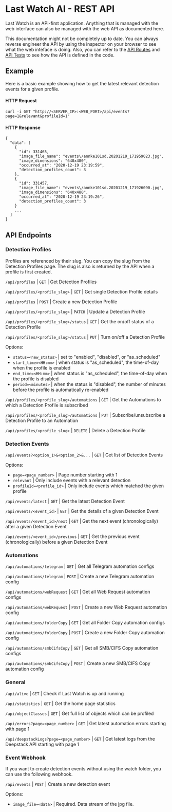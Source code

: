 # Last Watch AI - REST API

Last Watch is an API-first application. Anything that is managed with the web interface can also be managed with the web API as documented here.

This documentation might not be completely up to date. You can always reverse engineer the API by using the inspector on your browser to see what the web inteface is doing. Also, you can refer to the [API Routes](https://github.com/akmolina28/last-watch-ai/blob/master/src/routes/api.php) and [API Tests](https://github.com/akmolina28/last-watch-ai/blob/master/src/tests/Feature/ApiTest.php) to see how the API is defined in the code.

## Example

Here is a basic example showing how to get the latest relevant detection events for a given profile.

#### HTTP Request

```
curl -i GET "http://<SERVER_IP>:<WEB_PORT>/api/events?page=1&relevant&profileId=1"
```

#### HTTP Response

```
{
  "data": [
    {
      "id": 331465,
      "image_file_name": "events\/annke101sd.20201219_171959023.jpg",
      "image_dimensions": "640x480",
      "occurred_at": "2020-12-19 23:19:59",
      "detection_profiles_count": 3
    },
    {
      "id": 331457,
      "image_file_name": "events\/annke101sd.20201219_171926090.jpg",
      "image_dimensions": "640x480",
      "occurred_at": "2020-12-19 23:19:26",
      "detection_profiles_count": 3
    }
    ...
  ]
}
```

## API Endpoints

### Detection Profiles

Profiles are referenced by their slug. You can copy the slug from the Detection Profiles page. The slug is also is returned by the API when a profile is first created.

`/api/profiles` | `GET` | Get Detection Profiles

`/api/profiles/<profile_slug>` | `GET` | Get single Detection Profile details

`/api/profiles` | `POST` | Create a new Detection Profile

`/api/profiles/<profile_slug>` | `PATCH` | Update a Detection Profile

`/api/profiles/<profile_slug>/status` | `GET` | Get the on/off status of a Detection Profile

`/api/profiles/<profile_slug>/status` | `PUT` | Turn on/off a Detection Profile

Options:
* `status=<new_status>` | set to "enabled", "disabled", or "as_scheduled"
* `start_time=<HH:mm>` | when status is "as_scheduled", the time-of-day when the profile is enabled
* `end_time=<HH:mm>` | when status is "as_scheduled", the time-of-day when the profile is disabled
* `period=<minutes>` | when the status is "disabled", the number of minutes before the profile is automatically re-enabled

`/api/profiles/<profile_slug>/automations` | `GET` | Get the Automations to which a Detection Profile is subscribed

`/api/profiles/<profile_slug>/automations` | `PUT` | Subscribe/unsubscribe a Detection Profile to an Automation

`/api/profiles/<profile_slug>` | `DELETE` | Delete a Detection Profile

### Detection Events

`/api/events?<option_1>&<option_2>&...` | `GET` | Get list of Detection Events

Options:

* `page=<page_number>` | Page number starting with 1
* `relevant` | Only include events with a relevant detection
* `profileId=<profile_id>` | Only include events which matched the given profile

`/api/events/latest` | `GET` | Get the latest Detection Event

`/api/events/<event_id>` | `GET` | Get the details of a given Detection Event

`/api/events/<event_id>/next` | `GET` | Get the next event (chronologically) after a given Detection Event

`/api/events/<event_id>/previous` | `GET` | Get the previous event (chronologically) before a given Detection Event

### Automations

`/api/automations/telegram` | `GET` | Get all Telegram automation configs

`/api/automations/telegram` | `POST` | Create a new Telegram automation config

`/api/automations/webRequest` | `GET` | Get all Web Request automation configs

`/api/automations/webRequest` | `POST` | Create a new Web Request automation config

`/api/automations/folderCopy` | `GET` | Get all Folder Copy automation configs

`/api/automations/folderCopy` | `POST` | Create a new Folder Copy automation config

`/api/automations/smbCifsCopy` | `GET` | Get all SMB/CIFS Copy automation configs

`/api/automations/smbCifsCopy` | `POST` | Create a new SMB/CIFS Copy automation config

### General

`/api/alive` | `GET` | Check if Last Watch is up and running

`/api/statistics` | `GET` | Get the home page statistics

`/api/objectClasses` | `GET` | Get full list of objects which can be profiled

`/api/errors?page=<page_number>` | `GET` | Get latest automation errors starting with page 1

`/api/deepstackLogs?page=<page_number>` | `GET` | Get latest logs from the Deepstack API starting with page 1

### Event Webhook

If you want to create detection events without using the watch folder, you can use the following webhook.

`/api/events` | `POST` | Create a new detection event

Options:

* `image_file=<data>` | Required. Data stream of the jpg file.
